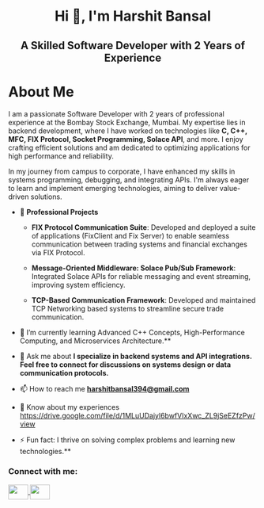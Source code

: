 <h1 align="center">Hi 👋, I'm Harshit Bansal</h1>
<h2 align="center">A Skilled Software Developer with 2 Years of Experience</h2>

<h1> About Me </h1>
<p>
I am a passionate Software Developer with 2 years of professional experience at the Bombay Stock Exchange, Mumbai. My expertise lies in backend development, where I have worked on technologies like <strong>C, C++, MFC, FIX Protocol, Socket Programming, Solace API</strong>, and more. I enjoy crafting efficient solutions and am dedicated to optimizing applications for high performance and reliability.
</p>

<p>
In my journey from campus to corporate, I have enhanced my skills in systems programming, debugging, and integrating APIs. I'm always eager to learn and implement emerging technologies, aiming to deliver value-driven solutions.
</p>

- 📂 **Professional Projects**  
  - **FIX Protocol Communication Suite**: Developed and deployed a suite of applications (FixClient and Fix Server) to enable seamless communication between trading systems and financial exchanges via FIX Protocol.
  - **Message-Oriented Middleware: Solace Pub/Sub Framework**: Integrated Solace APIs for reliable messaging and event streaming, improving system efficiency.
    
  - **TCP-Based Communication Framework**: Developed and maintained TCP Networking based systems to streamline secure trade communication.

- 🌱 I’m currently learning Advanced C++ Concepts, High-Performance Computing, and Microservices Architecture.**

 <!--👨‍💻 All of my projects are available at [https://bansalharshit.github.io/](https://bansalharshit.github.io/)-->

- 💬 Ask me about **I specialize in backend systems and API integrations. Feel free to connect for discussions on systems design or data communication protocols.**

- 📫 How to reach me **harshitbansal394@gmail.com**

- 📄 Know about my experiences 
  https://drive.google.com/file/d/1MLuUDajyl6bwfVIxXwc_ZL9jSeEZfzPw/view
  
- ⚡  Fun fact: I thrive on solving complex problems and learning new technologies.**
  
<h3 align="left">Connect with me:</h3>
<p align="left">
  <a href="https://www.linkedin.com/in/harshit-bansal-772765149/" target="blank">
    <img align="center" src="https://cdn-icons-png.flaticon.com/512/174/174857.png" height="30" width="40" />
  </a>
  
  <a href="mailto:harshitbansal394@gmail.com">
    <img align="center" src="https://cdn-icons-png.flaticon.com/512/732/732200.png" height="30" width="40" />
  </a>
</p>
